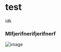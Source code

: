 # test
idk

### MIfjerifnerifjerifnerf
![image](https://encrypted-tbn0.gstatic.com/images?q=tbn:ANd9GcTeKOOpLy92UjzQxq8NCxgxOQJbj_YVdfHO_g&s)
